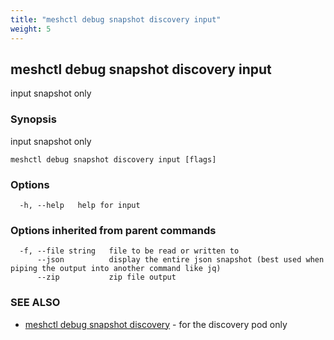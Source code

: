 ```yaml
---
title: "meshctl debug snapshot discovery input"
weight: 5
---
```

## meshctl debug snapshot discovery input

input snapshot only

### Synopsis

input snapshot only

```
meshctl debug snapshot discovery input [flags]
```

### Options

```
  -h, --help   help for input
```

### Options inherited from parent commands

```
  -f, --file string   file to be read or written to
      --json          display the entire json snapshot (best used when piping the output into another command like jq)
      --zip           zip file output
```

### SEE ALSO

* [meshctl debug snapshot discovery](../meshctl_debug_snapshot_discovery)	 - for the discovery pod only

